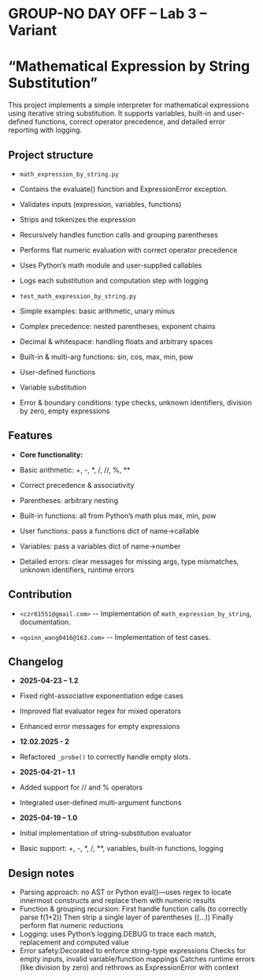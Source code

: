 # GROUP-NO DAY OFF – Lab 3 – Variant
# “Mathematical Expression by String Substitution”

This project implements a simple interpreter for mathematical expressions
using iterative string substitution. It supports variables,
built-in and user-defined functions, correct operator precedence,
and detailed error reporting with logging.

## Project structure

- `math_expression_by_string.py`
- Contains the evaluate() function and ExpressionError exception.
- Validates inputs (expression, variables, functions)
- Strips and tokenizes the expression
- Recursively handles function calls and grouping parentheses
- Performs flat numeric evaluation with correct operator precedence
- Uses Python’s math module and user-supplied callables
- Logs each substitution and computation step with logging

- `test_math_expression_by_string.py`
- Simple examples: basic arithmetic, unary minus
- Complex precedence: nested parentheses, exponent chains
- Decimal & whitespace: handling floats and arbitrary spaces
- Built-in & multi-arg functions: sin, cos, max, min, pow
- User-defined functions
- Variable substitution
- Error & boundary conditions: type checks,
  unknown identifiers, division by zero, empty expressions

## Features

- **Core functionality:**

- Basic arithmetic: +, -, *, /, //, %, **
- Correct precedence & associativity
- Parentheses: arbitrary nesting
- Built-in functions: all from Python’s math plus max, min, pow
- User functions: pass a functions dict of name→callable
- Variables: pass a variables dict of name→number
- Detailed errors: clear messages for missing args, type mismatches,
  unknown identifiers, runtime errors

## Contribution

- `<czr61551@gmail.com>` -- Implementation of `math_expression_by_string`,  
  documentation.

- `<quinn_wang0416@163.com>` -- Implementation of test cases.

## Changelog

- **2025-04-23 – 1.2**
- Fixed right-associative exponentiation edge cases
- Improved flat evaluator regex for mixed operators
- Enhanced error messages for empty expressions

- **12.02.2025 - 2**
- Refactored `_probe()` to correctly handle empty slots.

- **2025-04-21 – 1.1**
- Added support for // and % operators
- Integrated user-defined multi-argument functions

- **2025-04-19 – 1.0**
- Initial implementation of string-substitution evaluator
- Basic support: +, -, *, /, **, variables, built-in functions, logging

## Design notes

- Parsing approach: no AST or Python eval()—uses regex to locate
  innermost constructs and replace them with numeric results
- Function & grouping recursion:
  First handle function calls (to correctly parse f(1+2))
  Then strip a single layer of parentheses ((…​))
  Finally perform flat numeric reductions
- Logging: uses Python’s logging.DEBUG to trace each match, replacement
  and computed value
- Error safety:Decorated to enforce string-type expressions
  Checks for empty inputs, invalid variable/function mappings
  Catches runtime errors (like division by zero) and rethrows as
  ExpressionError with context
